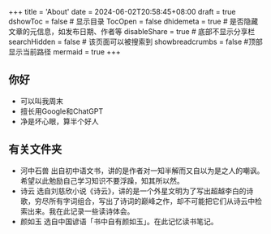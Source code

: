 +++
title = 'About'
date = 2024-06-02T20:58:45+08:00
draft = true
dshowToc = false # 显示目录
TocOpen = false
dhidemeta = true # 是否隐藏文章的元信息，如发布日期、作者等
disableShare = true # 底部不显示分享栏
searchHidden = false # 该页面可以被搜索到
showbreadcrumbs = false #顶部显示当前路径
mermaid = true
+++
## 你好
- 可以叫我周末
- 擅长用Google和ChatGPT
- 净是坏心眼，算半个好人

## 有关文件夹
- 河中石兽
出自初中语文书，讲的是作者对一知半解而又自以为是之人的嘲讽。希望以此勉励自己学习知识不要浮躁，知其所以然。
- 诗云
选自刘慈欣小说《诗云》，讲的是一个外星文明为了写出超越李白的诗歌，穷尽所有字词组合，写出了诗词的巅峰之作，却不可能把它们从诗云中检索出来。我在此记录一些读诗体会。
- 颜如玉
选自中国谚语「书中自有颜如玉」。在此记忆读书笔记。
